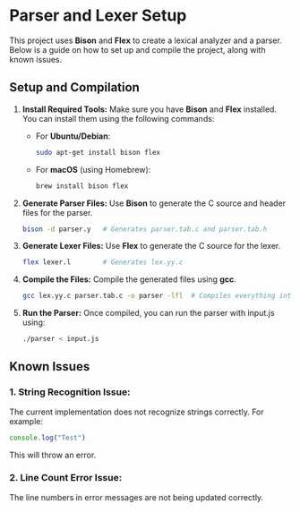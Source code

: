 
# Parser and Lexer Setup

This project uses **Bison** and **Flex** to create a lexical analyzer and a parser. Below is a guide on how to set up and compile the project, along with known issues.

## Setup and Compilation

1. **Install Required Tools:**
   Make sure you have **Bison** and **Flex** installed. You can install them using the following commands:
   
   - For **Ubuntu/Debian**:
     ```bash
     sudo apt-get install bison flex
     ```
   
   - For **macOS** (using Homebrew):
     ```bash
     brew install bison flex
     ```

2. **Generate Parser Files:**
   Use **Bison** to generate the C source and header files for the parser.
   ```bash
   bison -d parser.y   # Generates parser.tab.c and parser.tab.h
   ```

3. **Generate Lexer Files:**
   Use **Flex** to generate the C source for the lexer.
   ```bash
   flex lexer.l        # Generates lex.yy.c
   ```

4. **Compile the Files:**
   Compile the generated files using **gcc**.
   ```bash
   gcc lex.yy.c parser.tab.c -o parser -lfl  # Compiles everything into 'parser' executable
   ```

5. **Run the Parser:**
   Once compiled, you can run the parser with input.js using:
   ```bash
   ./parser < input.js
   ```

## Known Issues

### 1. **String Recognition Issue:**
   The current implementation does not recognize strings correctly. For example:
   ```js
   console.log("Test")
   ```
   This will throw an error.


### 2. **Line Count Error Issue:**
   The line numbers in error messages are not being updated correctly.


